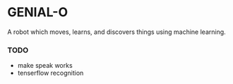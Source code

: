 # GENIAL-O

A robot which moves, learns, and discovers things using machine learning.

### TODO
- make speak works
- tenserflow recognition
